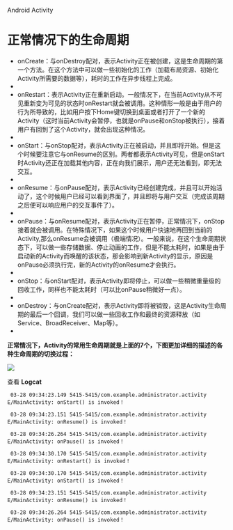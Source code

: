 Android Activity
# 正常情况下的生命周期 #
- onCreate：与onDestroy配对，表示Activity正在被创建，这是生命周期的第一个方法。在这个方法中可以做一些初始化的工作（加载布局资源、初始化Activity所需要的数据等），耗时的工作在异步线程上完成。
- 
- onRestart：表示Activity正在重新启动。一般情况下，在当前Activity从不可见重新变为可见的状态时onRestart就会被调用。这种情形一般是由于用户的行为所导致的，比如用户按下Home键切换到桌面或者打开了一个新的Activity（这时当前Activity会暂停，也就是onPause和onStop被执行），接着用户有回到了这个Activity，就会出现这种情况。
- 
- onStart：与onStop配对，表示Activity正在被启动，并且即将开始。但是这个时候要注意它与onResume的区别。两者都表示Activity可见，但是onStart时Activity还正在加载其他内容，正在向我们展示，用户还无法看到，即无法交互。
- 
- onResume：与onPause配对，表示Activity已经创建完成，并且可以开始活动了，这个时候用户已经可以看到界面了，并且即将与用户交互（完成该周期之后便可以响应用户的交互事件了）。
- 
- onPause：与onResume配对，表示Activity正在暂停，正常情况下，onStop接着就会被调用。在特殊情况下，如果这个时候用户快速地再回到当前的Activity,那么onResume会被调用（极端情况）。一般来说，在这个生命周期状态下，可以做一些存储数据、停止动画的工作，但是不能太耗时，如果是由于启动新的Activity而唤醒的该状态，那会影响到新Activity的显示，原因是onPause必须执行完，新的Activity的onResume才会执行。
- 
- onStop：与onStart配对，表示Activity即将停止，可以做一些稍微重量级的回收工作，同样也不能太耗时（可以比onPause稍微好一点）。
- 
- onDestroy：与onCreate配对，表示Activity即将被销毁，这是Activity生命周期的最后一个回调，我们可以做一些回收工作和最终的资源释放（如Service、BroadReceiver、Map等）。
- 

**正常情况下，Activity的常用生命周期就是上面的7个，下图更加详细的描述的各种生命周期的切换过程：**

![](https://i.imgur.com/xYjRjVM.png)

查看 **Logcat**

   ` 03-28 09:34:23.149 5415-5415/com.example.administrator.activity E/MainActivity: onStart() is invoked！`
   
   ` 03-28 09:34:23.151 5415-5415/com.example.administrator.activity E/MainActivity: onResume() is invoked！`
   
   ` 03-28 09:34:26.264 5415-5415/com.example.administrator.activity E/MainActivity: onPause() is invoked！`
   
   ` 03-28 09:34:30.170 5415-5415/com.example.administrator.activity E/MainActivity: onRestart() is invoked！`
   
   ` 03-28 09:34:30.170 5415-5415/com.example.administrator.activity E/MainActivity: onStart() is invoked！`
   
   ` 03-28 09:34:23.151 5415-5415/com.example.administrator.activity E/MainActivity: onResume() is invoked！`
   
   ` 03-28 09:34:26.264 5415-5415/com.example.administrator.activity E/MainActivity: onPause() is invoked！`
    
